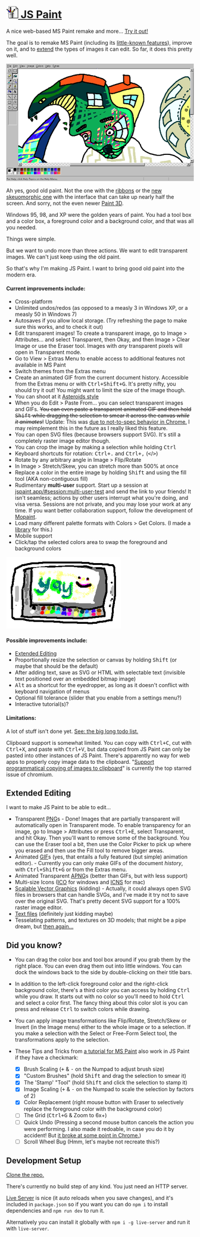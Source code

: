 
# [![](images/icons/32.png) JS Paint](https://jspaint.app)

A nice web-based MS Paint remake and more... [Try it out!](https://jspaint.app)

<!-- You can also run it as a desktop app... -->


The goal is to remake MS Paint
(including its [little-known features](#did-you-know)),
improve on it, and to [extend](#extended-editing) the types of images it can edit.
So far, it does this pretty well.

![Screenshot](images/meta/main-screenshot.png)

Ah yes, good old paint. Not the one with the [ribbons][]
or the [new skeuomorphic one][Fresh Paint] with the interface that can take up nearly half the screen.
And sorry, not the even newer [Paint 3D][].

[ribbons]: https://www.google.com/search?tbm=isch&q=MS+Paint+Windows+7+ribbons "Google Search: MS Paint Windows 7 ribbons"
[Fresh Paint]: https://www.google.com/search?tbm=isch&q=MS+Fresh+Paint "Google Search: MS Fresh Paint"
[Paint 3D]: https://www.microsoft.com/en-us/store/p/paint-3d-preview/9nblggh5fv99

Windows 95, 98, and XP were the golden years of paint.
You had a tool box and a color box, a foreground color and a background color,
and that was all you needed.

Things were simple.

But we want to undo more than three actions.
We want to edit transparent images.
We can't just keep using the old paint.

So that's why I'm making JS Paint.
I want to bring good old paint into the modern era.


#### Current improvements include:

* Cross-platform
* Unlimited undos/redos (as opposed to a measly 3 in Windows XP,
  or a measly 50 in Windows 7)
* Autosaves if you allow local storage.
  (Try refreshing the page to make sure this works, and to check it out)
* Edit transparent images! To create a transparent image,
  go to Image > Attributes... and select Transparent,
  then Okay, and then Image > Clear Image or use the Eraser tool.
  Images with *any* transparent pixels will open in Transparent mode.
* Go to View > Extras Menu to enable access to additional features not available in MS Paint
* Switch themes from the Extras menu
* Create an animated GIF from the current document history.
  Accessible from the Extras menu or with <kbd>Ctrl+Shift+G</kbd>.
  It's pretty nifty, you should try it out!
  You might want to limit the size of the image though.
* You can shoot at it [Asteroids style](https://kickassapp.com/)
* When you do Edit > Paste From... you can select transparent images and GIFs.
  ~~You can even paste a transparent animated GIF and then
  hold <kbd>Shift</kbd> while dragging the selection to
  smear it across the canvas *while it animates*!~~
  Update: This was [due to not-to-spec behavior in Chrome.](https://christianheilmann.com/2014/04/16/browser-inconsistencies-animated-gif-and-drawimage/)
  I may reimplement this in the future as I really liked this feature.
* You can open SVG files (because browsers support SVG).
  It's still a completely raster image editor though.
* You can crop the image by making a selection while holding <kbd>Ctrl</kbd>
* Keyboard shortcuts for rotation: <kbd>Ctrl+.</kbd> and <kbd>Ctrl+,</kbd> (<kbd><</kbd>/<kbd>></kbd>)
* Rotate by any arbitrary angle in Image > Flip/Rotate
* In Image > Stretch/Skew, you can stretch more than 500% at once
* Replace a color in the entire image by holding <kbd>Shift</kbd> and using the fill tool (AKA non-contiguous fill)
* Rudimentary **multi-user** support.
  Start up a session at
  [jspaint.app/#session:multi-user-test](https://jspaint.app/#session:multi-user-test)
  and send the link to your friends!
  It isn't seamless; actions by other users interrupt what you're doing, and visa versa.
  Sessions are not private, and you may lose your work at any time.
  If you want better collaboration support, follow the development of [Mopaint](https://github.com/1j01/mopaint).
* Load many different palette formats with Colors > Get Colors.
  (I made a [library](https://github.com/1j01/palette.js/) for this.)
* Mobile support
* Click/tap the selected colors area to swap the foreground and background colors

![JS Paint drawing of JS Paint on a phone](images/meta/mobipaint.png)


#### Possible improvements include:

* [Extended Editing](#extended-editing)
* Proportionally resize the selection or canvas by holding <kbd>Shift</kbd>
  (or maybe that should be the default)
* After adding text, save as SVG or HTML with selectable text
  (invisible text positioned over an embedded bitmap image)
* <kbd>Alt</kbd> as a shortcut for the eyedropper, as long as it doesn't conflict with keyboard navigation of menus
* Optional fill tolerance (slider that you enable from a settings menu?)
* Interactive tutorial(s)?


#### Limitations:

A lot of stuff isn't done yet.
[See: the big long todo list.](TODO.md)

Clipboard support is somewhat limited.
You can copy with <kbd>Ctrl+C</kbd>, cut with <kbd>Ctrl+X</kbd>, and paste with <kbd>Ctrl+V</kbd>,
but data copied from JS Paint can only be pasted into other instances of JS Paint.
There's apparently no way for web apps to properly copy image data to the clipboard.
"[Support programmatical copying of images to clipboard](https://bugs.chromium.org/p/chromium/issues/detail?id=150835)"
is currently the top starred issue of chromium.
<!-- TODO: To use the clipboard menu items, you need to install the native app. -->


## Extended Editing

I want to make JS Paint to be able to edit...

* Transparent [PNG][]s - Done!
  Images that are partially transparent will automatically open in Transparent mode.
  To enable transparency for an image, go to Image > Attributes or press <kbd>Ctrl+E</kbd>,
  select Transparent, and hit Okay.
  Then you'll want to remove some of the background.
  You can use the Eraser tool a bit, then use the Color Picker to
  pick up where you erased and then use the Fill tool to remove bigger areas.
* Animated [GIF][]s
  (yes, that entails a fully featured (but simple) animation editor). -
  Currently you can only make GIFs of the document *history*,
  with <kbd>Ctrl+Shift+G</kbd> or from the Extras menu.
* Animated Transparent [APNG][]s
  (better than GIFs, but with less support)
* Multi-size Icons ([ICO][] for windows and [ICNS][] for mac)
* [Scalable Vector Graphics][SVG] (kidding) -
  Actually, it could always open SVG files in browsers that can handle SVGs,
  and I've made it try not to save over the original SVG.
  That's pretty decent SVG support for a 100% raster image editor.
* [Text files][TXT] (definitely just kidding maybe)
* Tesselating patterns, and textures on 3D models;
  that might be a pipe dream, but [then again...](https://github.com/1j01/pipes)


[PNG]: https://en.wikipedia.org/wiki/Portable_Network_Graphics "Portable Network Graphics"
[GIF]: https://en.wikipedia.org/wiki/Graphics_Interchange_Format "Graphics Interchange Format"
[APNG]: https://en.wikipedia.org/wiki/APNG "Animated Portable Network Graphics"
[ICO]: https://en.wikipedia.org/wiki/ICO_(file_format) "Microsoft Icon Image format"
[ICNS]: https://en.wikipedia.org/wiki/Apple_Icon_Image_format "Apple Icon Image format"
[SVG]: https://en.wikipedia.org/wiki/Scalable_Vector_Graphics "Scalable Vector Graphics"
[TXT]: https://en.wikipedia.org/wiki/Text_file "Text file"


## Did you know?

* You can drag the color box and tool box around if you grab them by the right place.
  You can even drag them out into little windows.
  You can dock the windows back to the side by double-clicking on their title bars.

* In addition to the left-click foreground color and the right-click background color,
  there's a third color you can access by holding <kbd>Ctrl</kbd> while you draw.
  It starts out with no color so you'll need to hold <kbd>Ctrl</kbd> and select a color first.
  The fancy thing about this color slot is you can
  press and release <kbd>Ctrl</kbd> to switch colors while drawing.

* You can apply image transformations like Flip/Rotate, Stretch/Skew or Invert (in the Image menu) either to the whole image or to a selection.
  If you make a selection with the Select or Free-Form Select tool, the transformations apply to the selection.

* These Tips and Tricks from [a tutorial for MS Paint](https://www.albinoblacksheep.com/tutorial/mspaint)
  also work in JS Paint if they have a checkmark:

	* [x] Brush Scaling (<kbd>+</kbd> & <kbd>-</kbd> on the Numpad to adjust brush size)
	* [x] "Custom Brushes" (hold <kbd>Shift</kbd> and drag the selection to smear it)
	* [x] The 'Stamp' "Tool" (hold <kbd>Shift</kbd> and click the selection to stamp it)
	* [x] Image Scaling (<kbd>+</kbd> & <kbd>-</kbd> on the Numpad to scale the selection by factors of 2)
	* [x] Color Replacement (right mouse button with Eraser to selectively replace the foreground color with the background color)
	* [ ] The Grid (<kbd>Ctrl+G</kbd> & Zoom to 6x+)
	* [ ] Quick Undo (Pressing a second mouse button cancels the action you were performing.
	      I also made it redoable, in case you do it by accident! But [it broke at some point in Chrome.](https://github.com/1j01/jspaint/issues/9))
	* [ ] Scroll Wheel Bug (Hmm, let's maybe not recreate this?)

## Development Setup

[Clone the repo.](https://help.github.com/articles/cloning-a-repository/)

There's currently no build step of any kind.
You just need an HTTP server.

[Live Server][] is nice (it auto reloads when you save changes),
and it's included in `package.json` so if you want you can do
`npm i` to install dependencies and `npm run dev` to run it.

Alternatively you can install it globally with `npm i -g live-server`
and run it with `live-server`.

[Live Server]: https://github.com/tapio/live-server

